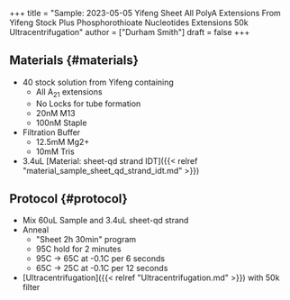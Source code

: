+++
title = "Sample: 2023-05-05 Yifeng Sheet All PolyA Extensions From Yifeng Stock Plus Phosphorothioate Nucleotides Extensions 50k Ultracentrifugation"
author = ["Durham Smith"]
draft = false
+++

## Materials {#materials}

-   40 stock solution from Yifeng containing
    -   All A<sub>21</sub> extensions
    -   No Locks for tube formation
    -   20nM M13
    -   100nM Staple
-   Filtration Buffer
    -   12.5mM Mg2+
    -   10mM Tris
-   3.4uL [Material: sheet-qd strand IDT]({{< relref "material_sample_sheet_qd_strand_idt.md" >}})


## Protocol {#protocol}

-   Mix 60uL Sample and 3.4uL sheet-qd strand
-   Anneal
    -   "Sheet 2h 30min" program
    -   95C hold for 2 minutes
    -   95C &rarr; 65C at -0.1C per 6 seconds
    -   65C &rarr; 25C at -0.1C per 12 seconds
-   [Ultracentrifugation]({{< relref "Ultracentrifugation.md" >}}) with 50k filter
